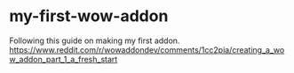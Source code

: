 # my-first-wow-addon
Following this guide on making my first addon. https://www.reddit.com/r/wowaddondev/comments/1cc2pia/creating_a_wow_addon_part_1_a_fresh_start
